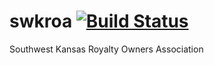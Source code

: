 # swkroa [![Build Status](http://build.cagst.com/buildStatus/icon?job=swkroa)](http://build.cagst.com/job/swkroa/)

Southwest Kansas Royalty Owners Association
